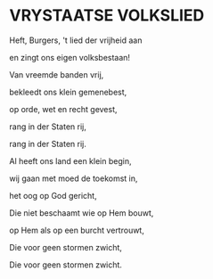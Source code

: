 # VRYSTAATSE VOLKSLIED

Heft, Burgers, 't lied der vrijheid aan

en zingt ons eigen volksbestaan!

Van vreemde banden vrij,

bekleedt ons klein gemenebest,

op orde, wet en recht gevest,

rang in der Staten rij,

rang in der Staten rij.


Al heeft ons land een klein begin,

wij gaan met moed de toekomst in,

het oog op God gericht,

Die niet beschaamt wie op Hem bouwt,

op Hem als op een burcht vertrouwt,

Die voor geen stormen zwicht,

Die voor geen stormen zwicht.

